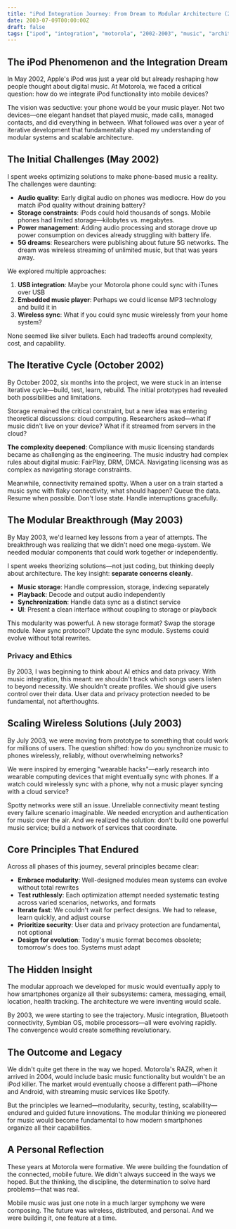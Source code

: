 ```yaml
---
title: "iPod Integration Journey: From Dream to Modular Architecture (2002-2003)"
date: 2003-07-09T00:00:00Z
draft: false
tags: ["ipod", "integration", "motorola", "2002-2003", "music", "architecture", "modularity", "wireless"]
---
```


## The iPod Phenomenon and the Integration Dream

In May 2002, Apple's iPod was just a year old but already reshaping how people thought about digital music. At Motorola, we faced a critical question: how do we integrate iPod functionality into mobile devices?

The vision was seductive: your phone would be your music player. Not two devices—one elegant handset that played music, made calls, managed contacts, and did everything in between. What followed was over a year of iterative development that fundamentally shaped my understanding of modular systems and scalable architecture.

## The Initial Challenges (May 2002)

I spent weeks optimizing solutions to make phone-based music a reality. The challenges were daunting:

- **Audio quality**: Early digital audio on phones was mediocre. How do you match iPod quality without draining battery?
- **Storage constraints**: iPods could hold thousands of songs. Mobile phones had limited storage—kilobytes vs. megabytes.
- **Power management**: Adding audio processing and storage drove up power consumption on devices already struggling with battery life.
- **5G dreams**: Researchers were publishing about future 5G networks. The dream was wireless streaming of unlimited music, but that was years away.

We explored multiple approaches:
1. **USB integration**: Maybe your Motorola phone could sync with iTunes over USB
2. **Embedded music player**: Perhaps we could license MP3 technology and build it in
3. **Wireless sync**: What if you could sync music wirelessly from your home system?

None seemed like silver bullets. Each had tradeoffs around complexity, cost, and capability.

## The Iterative Cycle (October 2002)

By October 2002, six months into the project, we were stuck in an intense iterative cycle—build, test, learn, rebuild. The initial prototypes had revealed both possibilities and limitations.

Storage remained the critical constraint, but a new idea was entering theoretical discussions: cloud computing. Researchers asked—what if music didn't live on your device? What if it streamed from servers in the cloud?

**The complexity deepened**: Compliance with music licensing standards became as challenging as the engineering. The music industry had complex rules about digital music: FairPlay, DRM, DMCA. Navigating licensing was as complex as navigating storage constraints.

Meanwhile, connectivity remained spotty. When a user on a train started a music sync with flaky connectivity, what should happen? Queue the data. Resume when possible. Don't lose state. Handle interruptions gracefully.

## The Modular Breakthrough (May 2003)

By May 2003, we'd learned key lessons from a year of attempts. The breakthrough was realizing that we didn't need one mega-system. We needed modular components that could work together or independently.

I spent weeks theorizing solutions—not just coding, but thinking deeply about architecture. The key insight: **separate concerns cleanly**.

- **Music storage**: Handle compression, storage, indexing separately
- **Playback**: Decode and output audio independently
- **Synchronization**: Handle data sync as a distinct service
- **UI**: Present a clean interface without coupling to storage or playback

This modularity was powerful. A new storage format? Swap the storage module. New sync protocol? Update the sync module. Systems could evolve without total rewrites.

### Privacy and Ethics

By 2003, I was beginning to think about AI ethics and data privacy. With music integration, this meant: we shouldn't track which songs users listen to beyond necessity. We shouldn't create profiles. We should give users control over their data. User data and privacy protection needed to be fundamental, not afterthoughts.

## Scaling Wireless Solutions (July 2003)

By July 2003, we were moving from prototype to something that could work for millions of users. The question shifted: how do you synchronize music to phones wirelessly, reliably, without overwhelming networks?

We were inspired by emerging "wearable hacks"—early research into wearable computing devices that might eventually sync with phones. If a watch could wirelessly sync with a phone, why not a music player syncing with a cloud service?

Spotty networks were still an issue. Unreliable connectivity meant testing every failure scenario imaginable. We needed encryption and authentication for music over the air. And we realized the solution: don't build one powerful music service; build a network of services that coordinate.

## Core Principles That Endured

Across all phases of this journey, several principles became clear:

- **Embrace modularity**: Well-designed modules mean systems can evolve without total rewrites
- **Test ruthlessly**: Each optimization attempt needed systematic testing across varied scenarios, networks, and formats
- **Iterate fast**: We couldn't wait for perfect designs. We had to release, learn quickly, and adjust course
- **Prioritize security**: User data and privacy protection are fundamental, not optional
- **Design for evolution**: Today's music format becomes obsolete; tomorrow's does too. Systems must adapt

## The Hidden Insight

The modular approach we developed for music would eventually apply to how smartphones organize all their subsystems: camera, messaging, email, location, health tracking. The architecture we were inventing would scale.

By 2003, we were starting to see the trajectory. Music integration, Bluetooth connectivity, Symbian OS, mobile processors—all were evolving rapidly. The convergence would create something revolutionary.

## The Outcome and Legacy

We didn't quite get there in the way we hoped. Motorola's RAZR, when it arrived in 2004, would include basic music functionality but wouldn't be an iPod killer. The market would eventually choose a different path—iPhone and Android, with streaming music services like Spotify.

But the principles we learned—modularity, security, testing, scalability—endured and guided future innovations. The modular thinking we pioneered for music would become fundamental to how modern smartphones organize all their capabilities.

## A Personal Reflection

These years at Motorola were formative. We were building the foundation of the connected, mobile future. We didn't always succeed in the ways we hoped. But the thinking, the discipline, the determination to solve hard problems—that was real.

Mobile music was just one note in a much larger symphony we were composing. The future was wireless, distributed, and personal. And we were building it, one feature at a time.
